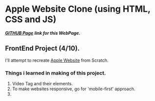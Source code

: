# Apple Website Clone (using HTML, CSS and JS)

[***GITHUB Page***](https://neoayus.github.io/clone.apple/) ***link for this WebPage.***

## FrontEnd Project (4/10). 
I'll attempt to recreate [Apple Website](https://www.apple.com/) from Scratch. 

### Things i learned in making of this project. 
1. Video Tag and their elements.
2. To make websites responsive, go for 'mobile-first' approach. 
3. 